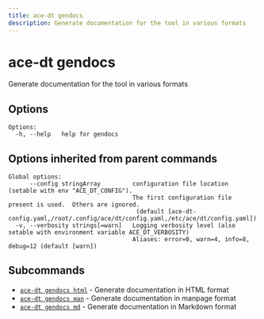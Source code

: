 ```yaml
---
title: ace-dt gendocs
description: Generate documentation for the tool in various formats
---
```


<!--
This documentation is auto generated by a script.
Please do not edit this file directly.
-->

<!-- markdownlint-disable-next-line single-title -->
# ace-dt gendocs

Generate documentation for the tool in various formats

## Options

```plaintext
Options:
  -h, --help   help for gendocs
```

## Options inherited from parent commands

```plaintext
Global options:
      --config stringArray         configuration file location (setable with env "ACE_DT_CONFIG").
                                   The first configuration file present is used.  Others are ignored.
                                    (default [ace-dt-config.yaml,/root/.config/ace/dt/config.yaml,/etc/ace/dt/config.yaml])
  -v, --verbosity strings[=warn]   Logging verbosity level (also setable with environment variable ACE_DT_VERBOSITY)
                                   Aliases: error=0, warn=4, info=8, debug=12 (default [warn])
```

## Subcommands

- [`ace-dt gendocs html`](html.md) - Generate documentation in HTML format
- [`ace-dt gendocs man`](man.md) - Generate documentation in manpage format
- [`ace-dt gendocs md`](md.md) - Generate documentation in Markdown format

